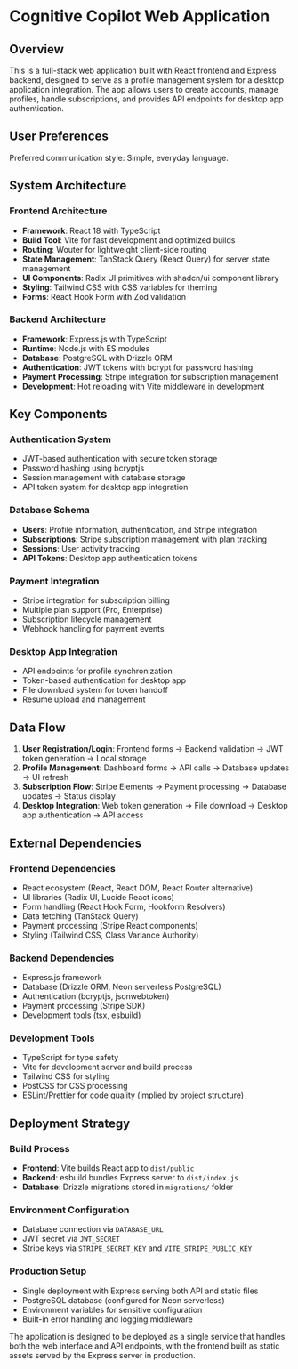 # Cognitive Copilot Web Application

## Overview

This is a full-stack web application built with React frontend and Express backend, designed to serve as a profile management system for a desktop application integration. The app allows users to create accounts, manage profiles, handle subscriptions, and provides API endpoints for desktop app authentication.

## User Preferences

Preferred communication style: Simple, everyday language.

## System Architecture

### Frontend Architecture
- **Framework**: React 18 with TypeScript
- **Build Tool**: Vite for fast development and optimized builds
- **Routing**: Wouter for lightweight client-side routing
- **State Management**: TanStack Query (React Query) for server state management
- **UI Components**: Radix UI primitives with shadcn/ui component library
- **Styling**: Tailwind CSS with CSS variables for theming
- **Forms**: React Hook Form with Zod validation

### Backend Architecture
- **Framework**: Express.js with TypeScript
- **Runtime**: Node.js with ES modules
- **Database**: PostgreSQL with Drizzle ORM
- **Authentication**: JWT tokens with bcrypt for password hashing
- **Payment Processing**: Stripe integration for subscription management
- **Development**: Hot reloading with Vite middleware in development

## Key Components

### Authentication System
- JWT-based authentication with secure token storage
- Password hashing using bcryptjs
- Session management with database storage
- API token system for desktop app integration

### Database Schema
- **Users**: Profile information, authentication, and Stripe integration
- **Subscriptions**: Stripe subscription management with plan tracking
- **Sessions**: User activity tracking
- **API Tokens**: Desktop app authentication tokens

### Payment Integration
- Stripe integration for subscription billing
- Multiple plan support (Pro, Enterprise)
- Subscription lifecycle management
- Webhook handling for payment events

### Desktop App Integration
- API endpoints for profile synchronization
- Token-based authentication for desktop app
- File download system for token handoff
- Resume upload and management

## Data Flow

1. **User Registration/Login**: Frontend forms → Backend validation → JWT token generation → Local storage
2. **Profile Management**: Dashboard forms → API calls → Database updates → UI refresh
3. **Subscription Flow**: Stripe Elements → Payment processing → Database updates → Status display
4. **Desktop Integration**: Web token generation → File download → Desktop app authentication → API access

## External Dependencies

### Frontend Dependencies
- React ecosystem (React, React DOM, React Router alternative)
- UI libraries (Radix UI, Lucide React icons)
- Form handling (React Hook Form, Hookform Resolvers)
- Data fetching (TanStack Query)
- Payment processing (Stripe React components)
- Styling (Tailwind CSS, Class Variance Authority)

### Backend Dependencies
- Express.js framework
- Database (Drizzle ORM, Neon serverless PostgreSQL)
- Authentication (bcryptjs, jsonwebtoken)
- Payment processing (Stripe SDK)
- Development tools (tsx, esbuild)

### Development Tools
- TypeScript for type safety
- Vite for development server and build process
- Tailwind CSS for styling
- PostCSS for CSS processing
- ESLint/Prettier for code quality (implied by project structure)

## Deployment Strategy

### Build Process
- **Frontend**: Vite builds React app to `dist/public`
- **Backend**: esbuild bundles Express server to `dist/index.js`
- **Database**: Drizzle migrations stored in `migrations/` folder

### Environment Configuration
- Database connection via `DATABASE_URL`
- JWT secret via `JWT_SECRET`
- Stripe keys via `STRIPE_SECRET_KEY` and `VITE_STRIPE_PUBLIC_KEY`

### Production Setup
- Single deployment with Express serving both API and static files
- PostgreSQL database (configured for Neon serverless)
- Environment variables for sensitive configuration
- Built-in error handling and logging middleware

The application is designed to be deployed as a single service that handles both the web interface and API endpoints, with the frontend built as static assets served by the Express server in production.